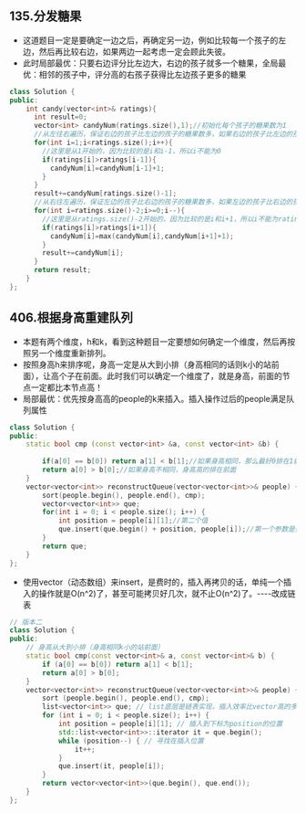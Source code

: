 ## 135.分发糖果
- 这道题目一定是要确定一边之后，再确定另一边，例如比较每一个孩子的左边，然后再比较右边，如果两边一起考虑一定会顾此失彼。
- 此时局部最优：只要右边评分比左边大，右边的孩子就多一个糖果，全局最优：相邻的孩子中，评分高的右孩子获得比左边孩子更多的糖果
```cpp
class Solution {
public:
    int candy(vector<int>& ratings){
      int result=0;
      vector<int> candyNum(ratings.size(),1);//初始化每个孩子的糖果数为1
      //从左往右遍历，保证右边的孩子比左边的孩子的糖果数多，如果右边的孩子比左边的孩子的评分高，那么右边的孩子的糖果数就比左边的孩子的糖果数多1
      for(int i=1;i<ratings.size();i++){
        //这里是从1开始的，因为比较的是i和i-1，所以i不能为0
        if(ratings[i]>ratings[i-1]){
          candyNum[i]=candyNum[i-1]+1;
        }
      }
      result+=candyNum[ratings.size()-1];
      //从右往左遍历，保证左边的孩子比右边的孩子的糖果数多，如果左边的孩子比右边的孩子的评分高，那么左边的孩子的糖果数就比右边的孩子的糖果数多1
      for(int i=ratings.size()-2;i>=0;i--){
        //这里是从ratings.size()-2开始的，因为比较的是i和i+1，所以i不能为ratings.size()-1
        if(ratings[i]>ratings[i+1]){
          candyNum[i]=max(candyNum[i],candyNum[i+1]+1);
        }
        result+=candyNum[i];
      }
      return result;
    }
};
```
## 406.根据身高重建队列
- 本题有两个维度，h和k，看到这种题目一定要想如何确定一个维度，然后再按照另一个维度重新排列。
- 按照身高h来排序呢，身高一定是从大到小排（身高相同的话则k小的站前面），让高个子在前面。此时我们可以确定一个维度了，就是身高，前面的节点一定都比本节点高！
- 局部最优：优先按身高高的people的k来插入。插入操作过后的people满足队列属性
```cpp
class Solution {
public:
    static bool cmp (const vector<int> &a, const vector<int> &b) {
        
        if(a[0] == b[0]) return a[1] < b[1];//如果身高相同，那么最好0排在1前面，可以提高效率
        return a[0] > b[0];//如果身高不相同，身高高的排在前面
    }
    vector<vector<int>> reconstructQueue(vector<vector<int>>& people) {
        sort(people.begin(), people.end(), cmp);
        vector<vector<int>> que;
        for(int i = 0; i < people.size(); i++) {
            int position = people[i][1];//第二个值
            que.insert(que.begin() + position, people[i]);//第一个参数是位置，第二个参数是插入的值
        }
        return que;
    }
};
```
- 使用vector（动态数组）来insert，是费时的，插入再拷贝的话，单纯一个插入的操作就是O(n^2)了，甚至可能拷贝好几次，就不止O(n^2)了。----改成链表
```cpp
// 版本二
class Solution {
public:
    // 身高从大到小排（身高相同k小的站前面）
    static bool cmp(const vector<int>& a, const vector<int>& b) {
        if (a[0] == b[0]) return a[1] < b[1];
        return a[0] > b[0];
    }
    vector<vector<int>> reconstructQueue(vector<vector<int>>& people) {
        sort (people.begin(), people.end(), cmp);
        list<vector<int>> que; // list底层是链表实现，插入效率比vector高的多
        for (int i = 0; i < people.size(); i++) {
            int position = people[i][1]; // 插入到下标为position的位置
            std::list<vector<int>>::iterator it = que.begin();
            while (position--) { // 寻找在插入位置
                it++;
            }
            que.insert(it, people[i]);
        }
        return vector<vector<int>>(que.begin(), que.end());
    }
};
```